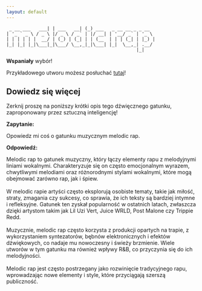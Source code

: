 ```yaml
---
layout: default
---
```


```                _           _ _                        
 _ __ ___   ___| | ___   __| (_) ___   _ __ __ _ _ __  
| '_ ` _ \ / _ \ |/ _ \ / _` | |/ __| | '__/ _` | '_ \ 
| | | | | |  __/ | (_) | (_| | | (__  | | | (_| | |_) |
|_| |_| |_|\___|_|\___/ \__,_|_|\___| |_|  \__,_| .__/ 
                                                |_|    
```
**Wspaniały** wybór!

Przykładowego utworu możesz posłuchać [tutaj](https://p.scdn.co/mp3-preview/5375749526c97f47a4dd645ca575a107c3423c13)!
## Dowiedz się więcej
Zerknij proszę na poniższy krótki opis tego dźwięcznego gatunku, zaproponowany przez sztuczną inteligencję!



**Zapytanie:**

Opowiedz mi coś o gatunku muzycznym melodic rap.

**Odpowiedź:**

Melodic rap to gatunek muzyczny, który łączy elementy rapu z melodyjnymi liniami wokalnymi. Charakteryzuje się on często emocjonalnym wyrazem, chwytliwymi melodiami oraz różnorodnymi stylami wokalnymi, które mogą obejmować zarówno rap, jak i śpiew. <br><br>W melodic rapie artyści często eksplorują osobiste tematy, takie jak miłość, straty, zmagania czy sukcesy, co sprawia, że ich teksty są bardziej intymne i refleksyjne. Gatunek ten zyskał popularność w ostatnich latach, zwłaszcza dzięki artystom takim jak Lil Uzi Vert, Juice WRLD, Post Malone czy Trippie Redd.<br><br>Muzycznie, melodic rap często korzysta z produkcji opartych na trapie, z wykorzystaniem syntezatorów, bębnów elektronicznych i efektów dźwiękowych, co nadaje mu nowoczesny i świeży brzmienie. Wiele utworów w tym gatunku ma również wpływy R&B, co przyczynia się do ich melodyjności.<br><br>Melodic rap jest często postrzegany jako rozwinięcie tradycyjnego rapu, wprowadzając nowe elementy i style, które przyciągają szerszą publiczność.